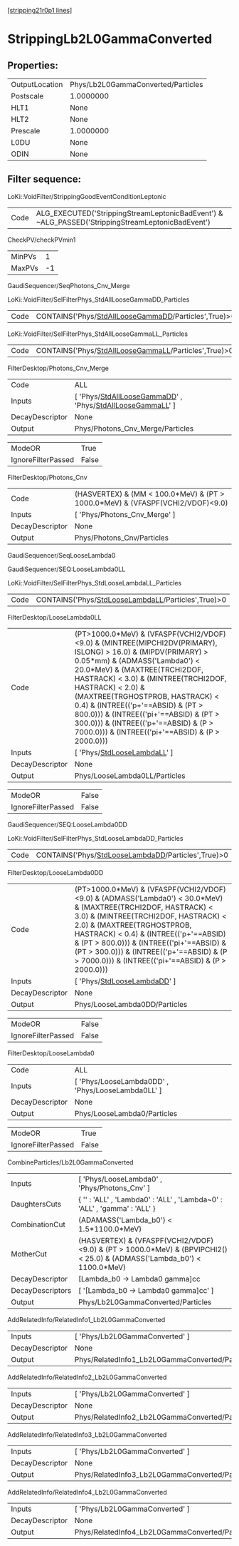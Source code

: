 [[stripping21r0p1 lines]](./stripping21r0p1-index)

# StrippingLb2L0GammaConverted

## Properties:

|                |                                    |
|----------------|------------------------------------|
| OutputLocation | Phys/Lb2L0GammaConverted/Particles |
| Postscale      | 1.0000000                          |
| HLT1           | None                               |
| HLT2           | None                               |
| Prescale       | 1.0000000                          |
| L0DU           | None                               |
| ODIN           | None                               |

## Filter sequence:

LoKi::VoidFilter/StrippingGoodEventConditionLeptonic

|      |                                                                                                  |
|------|--------------------------------------------------------------------------------------------------|
| Code | ALG_EXECUTED('StrippingStreamLeptonicBadEvent') & ~ALG_PASSED('StrippingStreamLeptonicBadEvent') |

CheckPV/checkPVmin1

|        |     |
|--------|-----|
| MinPVs | 1   |
| MaxPVs | -1  |

GaudiSequencer/SeqPhotons_Cnv_Merge

LoKi::VoidFilter/SelFilterPhys_StdAllLooseGammaDD_Particles

|      |                                                                                                               |
|------|---------------------------------------------------------------------------------------------------------------|
| Code | CONTAINS('Phys/[StdAllLooseGammaDD](./stripping21r0p1-commonparticles-stdallloosegammadd)/Particles',True)\>0 |

LoKi::VoidFilter/SelFilterPhys_StdAllLooseGammaLL_Particles

|      |                                                                                                               |
|------|---------------------------------------------------------------------------------------------------------------|
| Code | CONTAINS('Phys/[StdAllLooseGammaLL](./stripping21r0p1-commonparticles-stdallloosegammall)/Particles',True)\>0 |

FilterDesktop/Photons_Cnv_Merge

|                 |                                                                                                                                                                             |
|-----------------|-----------------------------------------------------------------------------------------------------------------------------------------------------------------------------|
| Code            | ALL                                                                                                                                                                         |
| Inputs          | [ 'Phys/[StdAllLooseGammaDD](./stripping21r0p1-commonparticles-stdallloosegammadd)' , 'Phys/[StdAllLooseGammaLL](./stripping21r0p1-commonparticles-stdallloosegammall)' ] |
| DecayDescriptor | None                                                                                                                                                                        |
| Output          | Phys/Photons_Cnv_Merge/Particles                                                                                                                                            |

|                    |       |
|--------------------|-------|
| ModeOR             | True  |
| IgnoreFilterPassed | False |

FilterDesktop/Photons_Cnv

|                 |                                                                                    |
|-----------------|------------------------------------------------------------------------------------|
| Code            | (HASVERTEX) & (MM \< 100.0\*MeV) & (PT \> 1000.0\*MeV) & (VFASPF(VCHI2/VDOF)\<9.0) |
| Inputs          | [ 'Phys/Photons_Cnv_Merge' ]                                                     |
| DecayDescriptor | None                                                                               |
| Output          | Phys/Photons_Cnv/Particles                                                         |

GaudiSequencer/SeqLooseLambda0

GaudiSequencer/SEQ:LooseLambda0LL

LoKi::VoidFilter/SelFilterPhys_StdLooseLambdaLL_Particles

|      |                                                                                                           |
|------|-----------------------------------------------------------------------------------------------------------|
| Code | CONTAINS('Phys/[StdLooseLambdaLL](./stripping21r0p1-commonparticles-stdlooselambdall)/Particles',True)\>0 |

FilterDesktop/LooseLambda0LL

|                 |                                                                                                                                                                                                                                                                                                                                                                                                                                                                     |
|-----------------|---------------------------------------------------------------------------------------------------------------------------------------------------------------------------------------------------------------------------------------------------------------------------------------------------------------------------------------------------------------------------------------------------------------------------------------------------------------------|
| Code            | (PT\>1000.0\*MeV) & (VFASPF(VCHI2/VDOF)\<9.0) & (MINTREE(MIPCHI2DV(PRIMARY), ISLONG) \> 16.0) & (MIPDV(PRIMARY) \> 0.05\*mm) & (ADMASS('Lambda0') \< 20.0\*MeV) & (MAXTREE(TRCHI2DOF, HASTRACK) \< 3.0) & (MINTREE(TRCHI2DOF, HASTRACK) \< 2.0) & (MAXTREE(TRGHOSTPROB, HASTRACK) \< 0.4) & (INTREE(('p+'==ABSID) & (PT \> 800.0))) & (INTREE(('pi+'==ABSID) & (PT \> 300.0))) & (INTREE(('p+'==ABSID) & (P \> 7000.0))) & (INTREE(('pi+'==ABSID) & (P \> 2000.0))) |
| Inputs          | [ 'Phys/[StdLooseLambdaLL](./stripping21r0p1-commonparticles-stdlooselambdall)' ]                                                                                                                                                                                                                                                                                                                                                                                 |
| DecayDescriptor | None                                                                                                                                                                                                                                                                                                                                                                                                                                                                |
| Output          | Phys/LooseLambda0LL/Particles                                                                                                                                                                                                                                                                                                                                                                                                                                       |

|                    |       |
|--------------------|-------|
| ModeOR             | False |
| IgnoreFilterPassed | False |

GaudiSequencer/SEQ:LooseLambda0DD

LoKi::VoidFilter/SelFilterPhys_StdLooseLambdaDD_Particles

|      |                                                                                                           |
|------|-----------------------------------------------------------------------------------------------------------|
| Code | CONTAINS('Phys/[StdLooseLambdaDD](./stripping21r0p1-commonparticles-stdlooselambdadd)/Particles',True)\>0 |

FilterDesktop/LooseLambda0DD

|                 |                                                                                                                                                                                                                                                                                                                                                                                      |
|-----------------|--------------------------------------------------------------------------------------------------------------------------------------------------------------------------------------------------------------------------------------------------------------------------------------------------------------------------------------------------------------------------------------|
| Code            | (PT\>1000.0\*MeV) & (VFASPF(VCHI2/VDOF)\<9.0) & (ADMASS('Lambda0') \< 30.0\*MeV) & (MAXTREE(TRCHI2DOF, HASTRACK) \< 3.0) & (MINTREE(TRCHI2DOF, HASTRACK) \< 2.0) & (MAXTREE(TRGHOSTPROB, HASTRACK) \< 0.4) & (INTREE(('p+'==ABSID) & (PT \> 800.0))) & (INTREE(('pi+'==ABSID) & (PT \> 300.0))) & (INTREE(('p+'==ABSID) & (P \> 7000.0))) & (INTREE(('pi+'==ABSID) & (P \> 2000.0))) |
| Inputs          | [ 'Phys/[StdLooseLambdaDD](./stripping21r0p1-commonparticles-stdlooselambdadd)' ]                                                                                                                                                                                                                                                                                                  |
| DecayDescriptor | None                                                                                                                                                                                                                                                                                                                                                                                 |
| Output          | Phys/LooseLambda0DD/Particles                                                                                                                                                                                                                                                                                                                                                        |

|                    |       |
|--------------------|-------|
| ModeOR             | False |
| IgnoreFilterPassed | False |

FilterDesktop/LooseLambda0

|                 |                                                     |
|-----------------|-----------------------------------------------------|
| Code            | ALL                                                 |
| Inputs          | [ 'Phys/LooseLambda0DD' , 'Phys/LooseLambda0LL' ] |
| DecayDescriptor | None                                                |
| Output          | Phys/LooseLambda0/Particles                         |

|                    |       |
|--------------------|-------|
| ModeOR             | True  |
| IgnoreFilterPassed | False |

CombineParticles/Lb2L0GammaConverted

|                  |                                                                                                                              |
|------------------|------------------------------------------------------------------------------------------------------------------------------|
| Inputs           | [ 'Phys/LooseLambda0' , 'Phys/Photons_Cnv' ]                                                                               |
| DaughtersCuts    | { '' : 'ALL' , 'Lambda0' : 'ALL' , 'Lambda~0' : 'ALL' , 'gamma' : 'ALL' }                                                    |
| CombinationCut   | (ADAMASS('Lambda_b0') \< 1.5\*1100.0\*MeV)                                                                                   |
| MotherCut        | (HASVERTEX) & (VFASPF(VCHI2/VDOF)\<9.0) & (PT \> 1000.0\*MeV) & (BPVIPCHI2() \< 25.0) & (ADMASS('Lambda_b0') \< 1100.0\*MeV) |
| DecayDescriptor  | [Lambda_b0 -\> Lambda0 gamma]cc                                                                                            |
| DecayDescriptors | [ '[Lambda_b0 -\> Lambda0 gamma]cc' ]                                                                                    |
| Output           | Phys/Lb2L0GammaConverted/Particles                                                                                           |

AddRelatedInfo/RelatedInfo1_Lb2L0GammaConverted

|                 |                                                 |
|-----------------|-------------------------------------------------|
| Inputs          | [ 'Phys/Lb2L0GammaConverted' ]                |
| DecayDescriptor | None                                            |
| Output          | Phys/RelatedInfo1_Lb2L0GammaConverted/Particles |

AddRelatedInfo/RelatedInfo2_Lb2L0GammaConverted

|                 |                                                 |
|-----------------|-------------------------------------------------|
| Inputs          | [ 'Phys/Lb2L0GammaConverted' ]                |
| DecayDescriptor | None                                            |
| Output          | Phys/RelatedInfo2_Lb2L0GammaConverted/Particles |

AddRelatedInfo/RelatedInfo3_Lb2L0GammaConverted

|                 |                                                 |
|-----------------|-------------------------------------------------|
| Inputs          | [ 'Phys/Lb2L0GammaConverted' ]                |
| DecayDescriptor | None                                            |
| Output          | Phys/RelatedInfo3_Lb2L0GammaConverted/Particles |

AddRelatedInfo/RelatedInfo4_Lb2L0GammaConverted

|                 |                                                 |
|-----------------|-------------------------------------------------|
| Inputs          | [ 'Phys/Lb2L0GammaConverted' ]                |
| DecayDescriptor | None                                            |
| Output          | Phys/RelatedInfo4_Lb2L0GammaConverted/Particles |
